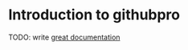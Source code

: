 # Introduction to githubpro

TODO: write [great documentation](http://jacobian.org/writing/what-to-write/)
